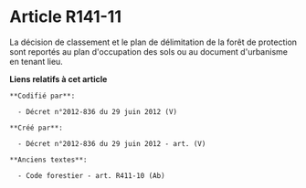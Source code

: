 # Article R141-11

La décision de classement et le plan de délimitation de la forêt de protection sont reportés au plan d'occupation des sols ou
au document d'urbanisme en tenant lieu.

**Liens relatifs à cet article**

	**Codifié par**:

	  - Décret n°2012-836 du 29 juin 2012 (V)

	**Créé par**:

	  - Décret n°2012-836 du 29 juin 2012 - art. (V)

	**Anciens textes**:

	  - Code forestier - art. R411-10 (Ab)
